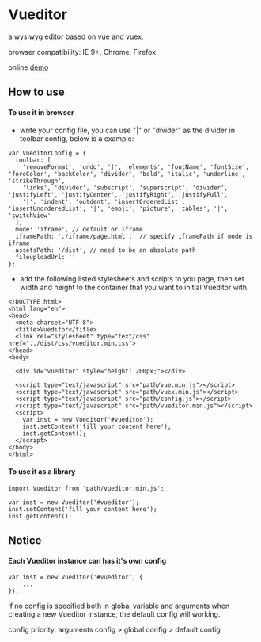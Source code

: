 # Vueditor
a wysiwyg editor based on vue and vuex.

browser compatibility: IE 9+, Chrome, Firefox

online [demo](http://script.duapp.com/projects/vueditor/index.html)

## How to use

#### To use it in browser

* write your config file, you can use "|" or "divider" as the divider in toolbar config, below is a example:
```
var VueditorConfig = {
  toolbar: [
    'removeFormat', 'undo', '|', 'elements', 'fontName', 'fontSize', 'foreColor', 'backColor', 'divider', 'bold', 'italic', 'underline', 'strikeThrough',
    'links', 'divider', 'subscript', 'superscript', 'divider', 'justifyLeft', 'justifyCenter', 'justifyRight', 'justifyFull',
    '|', 'indent', 'outdent', 'insertOrderedList', 'insertUnorderedList', '|', 'emoji', 'picture', 'tables', '|', 'switchView'
  ],
  mode: 'iframe', // default or iframe
  iframePath: './iframe/page.html',  // specify iframePath if mode is iframe
  assetsPath: '/dist', // need to be an absolute path
  fileuploadUrl: ''
};
```

* add the following listed stylesheets and scripts to you page, then set width and height to the container that you want to initial Vueditor with.
```
<!DOCTYPE html>
<html lang="en">
<head>
  <meta charset="UTF-8">
  <title>Vueditor</title>
  <link rel="stylesheet" type="text/css" href="../dist/css/vueditor.min.css">
</head>
<body>

  <div id="vueditor" style="height: 200px;"></div>

  <script type="text/javascript" src="path/vue.min.js"></script>
  <script type="text/javascript" src="path/vuex.min.js"></script>
  <script type="text/javascript" src="path/config.js"></script>
  <script type="text/javascript" src="path/vueditor.min.js"></script>
  <script>
    var inst = new Vueditor('#vueditor');
    inst.setContent('fill your content here');
    inst.getContent();
  </script>
</body>
</html>
```

#### To use it as a library
```
import Vueditor from 'path/vueditor.min.js';

var inst = new Vueditor('#vueditor');
inst.setContent('fill your content here');
inst.getContent();
```

## Notice

#### Each Vueditor instance can has it's own config

```
var inst = new Vueditor('#vueditor', {
    ...
});
```

if no config is specified both in global variable and arguments when creating a new Vueditor instance, the default config will working.

config priority: arguments config > global config > default config
